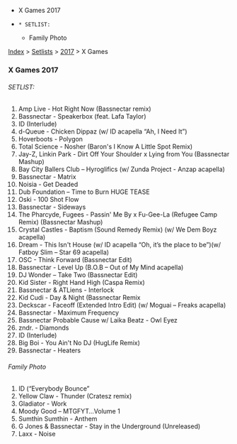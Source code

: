   * X Games 2017
  *     * SETLIST:
    * Family Photo

[Index](https://www.reddit.com/r/bassnectar/wiki/index) >
[Setlists](https://www.reddit.com/r/bassnectar/wiki/interactive/setlists) >
[2017](https://www.reddit.com/r/bassnectar/wiki/interactive/setlists/2017) > X
Games

### X Games 2017

###### SETLIST:

  1. Amp Live - Hot Right Now (Bassnectar remix)
  2. Bassnectar - Speakerbox (feat. Lafa Taylor)
  3. ID (Interlude)
  4. d-Queue - Chicken Dippaz (w/ ID acapella “Ah, I Need It”)
  5. Hoverboots - Polygon
  6. Total Science - Nosher (Baron's I Know A Little Spot Remix) 
  7. Jay-Z, Linkin Park - Dirt Off Your Shoulder x Lying from You (Bassnectar Mashup)
  8. Bay City Ballers Club – Hyroglifics (w/ Zunda Project - Anzap acapella)
  9. Bassnectar - Matrix 
  10. Noisia - Get Deaded
  11. Dub Foundation – Time to Burn HUGE TEASE
  12. Oski - 100 Shot Flow
  13. Bassnectar - Sideways
  14. The Pharcyde, Fugees - Passin' Me By x Fu-Gee-La (Refugee Camp Remix) (Bassnectar Mashup) 
  15. Crystal Castles - Baptism (Sound Remedy Remix) (w/ We Dem Boyz acapella)
  16. Dream - This Isn't House (w/ ID acapella “Oh, it’s the place to be”)(w/ Fatboy Slim – Star 69 acapella)
  17. OSC - Think Forward (Bassnectar Edit)
  18. Bassnectar - Level Up (B.O.B – Out of My Mind acapella)
  19. DJ Wonder – Take Two (Bassnectar Edit)
  20. Kid Sister - Right Hand High (Caspa Remix)
  21. Bassnectar & ATLiens - Interlock
  22. Kid Cudi - Day & Night (Bassnectar Remix
  23. Deckscar - Faceoff (Extended Intro Edit) (w/ Moguai – Freaks acapella)
  24. Bassnectar - Maximum Frequency
  25. Bassnectar Probable Cause w/ Laika Beatz - Owl Eyez
  26. zndr. - Diamonds
  27. ID (Interlude)
  28. Big Boi - You Ain't No DJ (HugLife Remix)
  29. Bassnectar - Heaters

###### Family Photo

  1. ID (“Everybody Bounce”
  2. Yellow Claw - Thunder (Cratesz remix)
  3. Gladiator - Work
  4. Moody Good – MTGFYT…Volume 1
  5. Sumthin Sumthin - Anthem
  6. G Jones & Bassnectar - Stay in the Underground (Unreleased)
  7. Laxx - Noise

